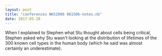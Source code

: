 ```yaml
---
layout: post
title: "conferences NKS2006 061506-notes.nb"
date: 2017-05-28
---
```


When I explained to Stephen what Stu thought about cells being critical, Stephen asked why Stu wasn't looking at the distribution of lifetimes of the 300 known cell types in the human body (which he said was almost certainly an underestimate).  

